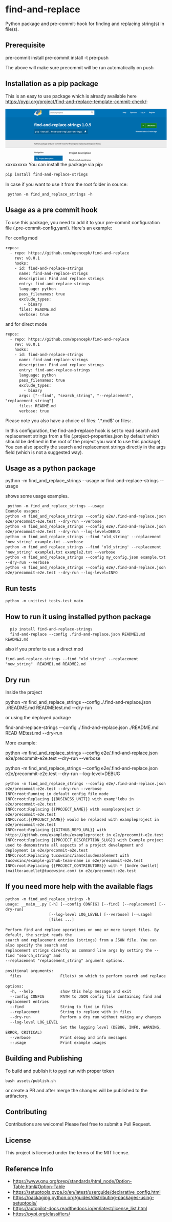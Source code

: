 # find-and-replace

Python package and pre-commit-hook for finding and replacing string(s) in file(s).

## Prerequisite

pre-commit install
pre-commit install -t pre-push

The above will make sure precommit will be run automatically on push

## Installation as a pip package

This is an easy to use package which is already available here https://pypi.org/project/find-and-replace-template-commit-check/:

![package to use](./assets/pypi-package.png "Title")
xxxxxxxxx
You can install the package via pip:

```bash
pip install find-and-replace-strings
```
In case if you want to use it from the root folder in source:

```
 python -m find_and_replace_strings -h
```

## Usage as a pre commit hook

To use this package, you need to add it to your pre-commit configuration file (.pre-commit-config.yaml). Here's an example:

For config mod

```
repos:
  - repo: https://github.com/opencepk/find-and-replace
    rev: v0.0.1
    hooks:
    - id: find-and-replace-strings
      name: find-and-replace-strings
      description: Find and replace strings
      entry: find-and-replace-strings
      language: python
      pass_filenames: true
      exclude_types:
        - binary
      files: README.md
      verbose: true

```

and for direct mode

```
repos:
  - repo: https://github.com/opencepk/find-and-replace
    rev: v0.0.1
    hooks:
    - id: find-and-replace-strings
      name: find-and-replace-strings
      description: Find and replace strings
      entry: find-and-replace-strings
      language: python
      pass_filenames: true
      exclude_types:
        - binary
      args: ["--find", "search_string", "--replacement", "replacement_string"]
      files: README.md
      verbose: true
```

Please note you also have a choice of
files: '.*\.md$'
or
files: .

In this configuration, the find-and-replace hook is set to read search and replacement strings from a file (.project-properties.json by default which should be defined in the root of the project you want to use this package). You can also specify the search and replacement strings directly in the args field (which is not a suggested way).

## Usage as a python package
python -m find_and_replace_strings --usage
or
find-and-replace-strings --usage

shows some usage examples.
```
 python -m find_and_replace_strings --usage
Example usages:
python -m find_and_replace_strings --config e2e/.find-and-replace.json e2e/precommit-e2e.test --dry-run --verbose
python -m find_and_replace_strings --config e2e/.find-and-replace.json e2e/precommit-e2e.test --dry-run --log-level=DEBUG
python -m find_and_replace_strings --find 'old_string' --replacement 'new_string' example.txt --verbose
python -m find_and_replace_strings --find 'old_string' --replacement 'new_string' example1.txt example2.txt --verbose
python -m find_and_replace_strings --config my_config.json example.txt --dry-run --verbose
python -m find_and_replace_strings --config e2e/.find-and-replace.json e2e/precommit-e2e.test --dry-run --log-level=INFO
```

## Run tests

```
python -m unittest tests.test_main

```

## How to run it using installed python package

```
  pip install find-and-replace-strings
  find-and-replace --config .find-and-replace.json README1.md README2.md
```

also if you prefer to use a direct mod

```
find-and-replace-strings --find "old_string" --replacement "new_string"  README1.md README2.md
```

## Dry run

Inside the project

python -m find_and_replace_strings --config ./.find-and-replace.json ./README.md READMEtest.md  --dry-run

or using the deployed package

find-and-replace-strings --config ./.find-and-replace.json ./README.md READ
MEtest.md  --dry-run

More example:


python -m find_and_replace_strings --config e2e/.find-and-replace.json e2e/precommit-e2e.test --dry-run --verbose

python -m find_and_replace_strings --config e2e/.find-and-replace.json e2e/precommit-e2e.test  --dry-run --log-level=DEBUG

```
python -m find_and_replace_strings --config e2e/.find-and-replace.json e2e/precommit-e2e.test --dry-run --verbose
INFO:root:Running in default config file mode
INFO:root:Replacing {{BUSINESS_UNIT}} with examp"lebu in e2e/precommit-e2e.test
INFO:root:Replacing {{PROJECT_NAME}} with exampleproject in e2e/precommit-e2e.test
INFO:root:{{PROJECT_NAME}} would be replaced with exampleproject in e2e/precommit-e2e.test
INFO:root:Replacing {{GITHUB_REPO_URL}} with https://github.com/examplebu/exampleproject in e2e/precommit-e2e.test
INFO:root:Replacing {{PROJECT_DESCRIPTION_SLUG}} with Example project used to demonstrate all aspects of a project development and deployment in e2e/precommit-e2e.test
INFO:root:Replacing tucowsinc/iaascloudenablement with tucowsinc/example-github-team-name in e2e/precommit-e2e.test
INFO:root:Replacing {{PROJECT_CONTRIBUTORS}} with * [Andre Ouellet](mailto:aouellet@tucowsinc.com) in e2e/precommit-e2e.test
```

## If you need more help with the available flags

```
python -m find_and_replace_strings -h
usage: __main__.py [-h] [--config CONFIG] [--find] [--replacement] [--dry-run]
                   [--log-level LOG_LEVEL] [--verbose] [--usage]
                   [files ...]

Perform find and replace operations on one or more target files. By default, the script reads the
search and replacement entries (strings) from a JSON file. You can also specify the search and
replacement strings directly as command line args by setting the --find "search_string" and
--replacement "replacement_string" argument options.

positional arguments:
  files                 File(s) on which to perform search and replace

options:
  -h, --help            show this help message and exit
  --config CONFIG       PATH to JSON config file containing find and replacement entries
  --find                String to find in files
  --replacement         String to replace with in files
  --dry-run             Perform a dry run without making any changes
  --log-level LOG_LEVEL
                        Set the logging level (DEBUG, INFO, WARNING, ERROR, CRITICAL)
  --verbose             Print debug and info messages
  --usage               Print example usages

```

## Building and Publishing

To build and publish it to pypi run with proper token

```
bash assets/publish.sh
```
or create a PR and after merge the changes will be published to the artifactory.

## Contributing

Contributions are welcome! Please feel free to submit a Pull Request.

## License

This project is licensed under the terms of the MIT license.


## Reference Info

- https://www.gnu.org/prep/standards/html_node/Option-Table.html#Option-Table
- https://setuptools.pypa.io/en/latest/userguide/declarative_config.html
- https://packaging.python.org/guides/distributing-packages-using-setuptools/
- https://autopilot-docs.readthedocs.io/en/latest/license_list.html
- https://pypi.org/classifiers/
